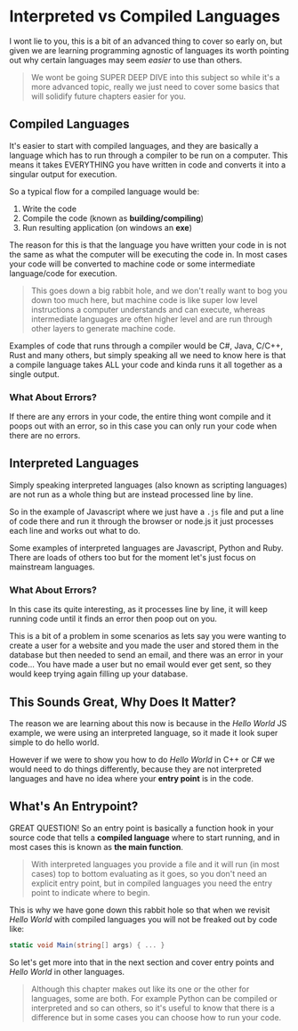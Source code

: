 # Interpreted vs Compiled Languages

I wont lie to you, this is a bit of an advanced thing to cover so early on, but given we are learning programming agnostic of languages its worth pointing out why certain languages may seem *easier* to use than others.

> We wont be going SUPER DEEP DIVE into this subject so while it's a more advanced topic, really we just need to cover some basics that will solidify future chapters easier for you.

## Compiled Languages

It's easier to start with compiled languages, and they are basically a language which has to run through a compiler to be run on a computer. This means it takes EVERYTHING you have written in code and converts it into a singular output for execution.

So a typical flow for a compiled language would be:

1. Write the code
2. Compile the code (known as **building/compiling**)
3. Run resulting application (on windows an **exe**)

The reason for this is that the language you have written your code in is not the same as what the computer will be executing the code in. In most cases your code will be converted to machine code or some intermediate language/code for execution.

> This goes down a big rabbit hole, and we don't really want to bog you down too much here, but machine code is like super low level instructions a computer understands and can execute, whereas intermediate languages are often higher level and are run through other layers to generate machine code.

Examples of code that runs through a compiler would be C#, Java, C/C++, Rust and many others, but simply speaking all we need to know here is that a compile language takes ALL your code and kinda runs it all together as a single output.

### What About Errors?

If there are any errors in your code, the entire thing wont compile and it poops out with an error, so in this case you can only run your code when there are no errors.

## Interpreted Languages

Simply speaking interpreted languages (also known as scripting languages) are not run as a whole thing but are instead processed line by line.

So in the example of Javascript where we just have a `.js` file and put a line of code there and run it through the browser or node.js it just processes each line and works out what to do. 

Some examples of interpreted languages are Javascript, Python and Ruby. There are loads of others too but for the moment let's just focus on mainstream languages.

### What About Errors?

In this case its quite interesting, as it processes line by line, it will keep running code until it finds an error then poop out on you.

This is a bit of a problem in some scenarios as lets say you were wanting to create a user for a website and you made the user and stored them in the database but then needed to send an email, and there was an error in your code... You have made a user but no email would ever get sent, so they would keep trying again filling up your database.

## This Sounds Great, Why Does It Matter?

The reason we are learning about this now is because in the *Hello World* JS example, we were using an interpreted language, so it made it look super simple to do hello world.

However if we were to show you how to do *Hello World* in C++ or C# we would need to do things differently, because they are not interpreted languages and have no idea where your **entry point** is in the code.

## What's An Entrypoint?

GREAT QUESTION! So an entry point is basically a function hook in your source code that tells a **compiled language** where to start running, and in most cases this is known as **the main function**.

> With interpreted languages you provide a file and it will run (in most cases) top to bottom evaluating as it goes, so you don't need an explicit entry point, but in compiled languages you need the entry point to indicate where to begin.

This is why we have gone down this rabbit hole so that when we revisit *Hello World* with compiled languages you will not be freaked out by code like:

```c#
static void Main(string[] args) { ... }
```

So let's get more into that in the next section and cover entry points and *Hello World* in other languages.

> Although this chapter makes out like its one or the other for languages, some are both. For example Python can be compiled or interpreted and so can others, so it's useful to know that there is a difference but in some cases you can choose how to run your code.